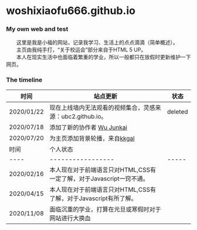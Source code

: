 # woshixiaofu666.github.io
### My own web and test
　　这里是我是小福的网站，记录我学习、生活上的点点滴滴（简单概述）。  
　　主页由我纯手打，“关于校运会”部分来自于HTML 5 UP。  
　　本人在现实生活中也面临着繁重的学业，所以一般都只在放假时更新维护一下网页。
### The timeline
| 时间 | 站点更新 | 状态 |
| ---- | ----------------- | ----- |
|2020/01/22|现在上线墙内无法观看的视频集合，灵感来源：ubc2.github.io。|deleted|
|2020/07/18|添加了新的协作者 [Wu Junkai](https://wujunkai2004.github.io)||
|2020/07/20|为主页添加背景轮播，来自[kkgal](https://www.kkgal.com/)||
| 时间 | 个人状态 |
| ---- | ----------------- | ----- |
|2020/02/16|本人现在对于前端语言只对HTML,CSS有一定了解，对于Javascript一窍不通。|
|2020/04/15|本人现在对于前端语言只对HTML,CSS有了解，对于Javascript有所了解。|
|2020/11/08|面临沉重的学业，打算在元旦或寒假时对于网站进行大换血|
